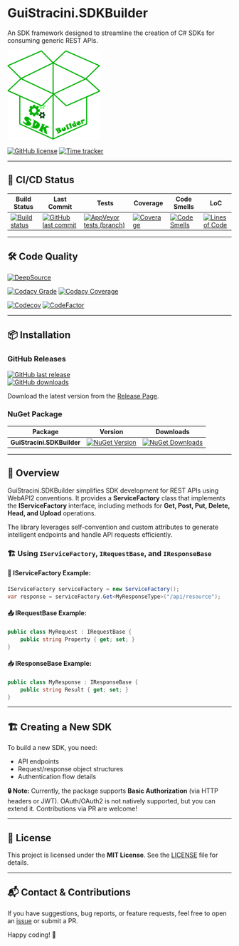 # GuiStracini.SDKBuilder

An SDK framework designed to streamline the creation of C# SDKs for consuming generic REST APIs.

![GuiStracini.SDKBuilder logo](https://raw.githubusercontent.com/guibranco/GuiStracini.SDKBuilder/main/logo.png)

[![GitHub license](https://img.shields.io/github/license/guibranco/GuiStracini.SDKBuilder)](https://github.com/guibranco/GuiStracini.SDKBuilder)
[![Time tracker](https://wakatime.com/badge/github/guibranco/GuiStracini.SDKBuilder.svg)](https://wakatime.com/badge/github/guibranco/GuiStracini.SDKBuilder)

---

## 🚀 CI/CD Status

| Build Status | Last Commit | Tests | Coverage | Code Smells | LoC |
|--------------|-------------|-------|----------|-------------|-----|
| [![Build status](https://ci.appveyor.com/api/projects/status/21n1ykfup5qpx6gy/branch/main?svg=true)](https://ci.appveyor.com/project/guibranco/guistracini-sdkbuilder/branch/main) | [![GitHub last commit](https://img.shields.io/github/last-commit/guibranco/GuiStracini.SDKBuilder/main)](https://github.com/guibranco/GuiStracini.SDKBuilder) | [![AppVeyor tests (branch)](https://img.shields.io/appveyor/tests/guibranco/guistracini-sdkbuilder/main?compact_message)](https://ci.appveyor.com/project/guibranco/guistracini-sdkbuilder/branch/main/tests) | [![Coverage](https://sonarcloud.io/api/project_badges/measure?project=guibranco_GuiStracini.SDKBuilder&metric=coverage&branch=main)](https://sonarcloud.io/dashboard?id=guibranco_GuiStracini.SDKBuilder) | [![Code Smells](https://sonarcloud.io/api/project_badges/measure?project=guibranco_GuiStracini.SDKBuilder&metric=code_smells&branch=main)](https://sonarcloud.io/dashboard?id=guibranco_GuiStracini.SDKBuilder) | [![Lines of Code](https://sonarcloud.io/api/project_badges/measure?project=guibranco_GuiStracini.SDKBuilder&metric=ncloc&branch=main)](https://sonarcloud.io/dashboard?id=guibranco_GuiStracini.SDKBuilder) |

---

## 🛠️ Code Quality

[![DeepSource](https://app.deepsource.com/gh/guibranco/GuiStracini.SDKBuilder.svg/?label=active+issues&show_trend=true&token=SUN_b7NV-uOGUMWnxFFFUFb9)](https://app.deepsource.com/gh/guibranco/GuiStracini.SDKBuilder/?ref=repository-badge)

[![Codacy Grade](https://app.codacy.com/project/badge/Grade/572455795b584087bd465974d2dce1a4)](https://www.codacy.com/gh/guibranco/GuiStracini.SDKBuilder/dashboard)
[![Codacy Coverage](https://app.codacy.com/project/badge/Coverage/572455795b584087bd465974d2dce1a4)](https://www.codacy.com/gh/guibranco/GuiStracini.SDKBuilder/dashboard)

[![Codecov](https://codecov.io/gh/guibranco/GuiStracini.SDKBuilder/branch/main/graph/badge.svg?token=pFvFFTF2bb)](https://codecov.io/gh/guibranco/GuiStracini.SDKBuilder)
[![CodeFactor](https://www.codefactor.io/repository/github/guibranco/GuiStracini.SDKBuilder/badge)](https://www.codefactor.io/repository/github/guibranco/GuiStracini.SDKBuilder)

---

## 📦 Installation

### GitHub Releases

[![GitHub last release](https://img.shields.io/github/release-date/guibranco/GuiStracini.SDKBuilder.svg?style=flat)](https://github.com/guibranco/GuiStracini.SDKBuilder/releases)  
[![GitHub downloads](https://img.shields.io/github/downloads/guibranco/GuiStracini.SDKBuilder/total.svg?style=flat)](https://github.com/guibranco/GuiStracini.SDKBuilder)

Download the latest version from the [Release Page](https://github.com/GuiBranco/GuiStracini.SDKBuilder/releases).

### NuGet Package

| Package | Version | Downloads |
|---------|---------|-----------|
| **GuiStracini.SDKBuilder** | [![NuGet Version](https://img.shields.io/nuget/v/GuiStracini.SDKBuilder.svg?style=flat)](https://www.nuget.org/packages/GuiStracini.SDKBuilder/) | [![NuGet Downloads](https://img.shields.io/nuget/dt/GuiStracini.SDKBuilder.svg?style=flat)](https://www.nuget.org/packages/GuiStracini.SDKBuilder/) |

---

## 📖 Overview

GuiStracini.SDKBuilder simplifies SDK development for REST APIs using WebAPI2 conventions. It provides a **ServiceFactory** class that implements the **IServiceFactory** interface, including methods for **Get, Post, Put, Delete, Head, and Upload** operations.

The library leverages self-convention and custom attributes to generate intelligent endpoints and handle API requests efficiently.

### 🏗 Using `IServiceFactory`, `IRequestBase`, and `IResponseBase`

#### 🔧 IServiceFactory Example:
```csharp
IServiceFactory serviceFactory = new ServiceFactory();
var response = serviceFactory.Get<MyResponseType>("/api/resource");
```

#### 📤 IRequestBase Example:
```csharp
public class MyRequest : IRequestBase {
    public string Property { get; set; }
}
```

#### 📥 IResponseBase Example:
```csharp
public class MyResponse : IResponseBase {
    public string Result { get; set; }
}
```

---

## 🏗️ Creating a New SDK

To build a new SDK, you need:
- API endpoints
- Request/response object structures
- Authentication flow details

**🔒 Note:** Currently, the package supports **Basic Authorization** (via HTTP headers or JWT). OAuth/OAuth2 is not natively supported, but you can extend it. Contributions via PR are welcome!

---

## 📝 License

This project is licensed under the **MIT License**. See the [LICENSE](https://github.com/guibranco/GuiStracini.SDKBuilder/blob/main/LICENSE) file for details.

---

## 📬 Contact & Contributions

If you have suggestions, bug reports, or feature requests, feel free to open an [issue](https://github.com/guibranco/GuiStracini.SDKBuilder/issues) or submit a PR.

Happy coding! 🚀

